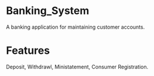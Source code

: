 # Banking_System
A banking application for maintaining customer accounts.
# Features
  Deposit,
  Withdrawl,
  Ministatement,
  Consumer Registration.
  
